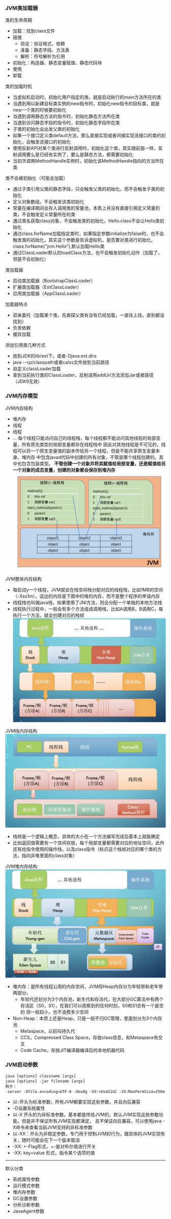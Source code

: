 ### JVM类加载器
类的生命周期
- 加载：找到class文件
- 链接
    - 验证：验证格式，依赖
    - 准备：静态字段、方法表
    - 解析：符号解析为引用
- 初始化：构造器、静态变量赋值、静态代码块
- 使用
- 卸载

类的加载时机
- 当虚拟机启动时，初始化用户指定的类，就是启动执行的main方法所在的类
- 当遇到用以新建目标类实例的new指令时，初始化new指令的目标类，就是new一个类的时候要初始化
- 当遇到调用静态方法的指令时，初始化静态方法所在类
- 当遇到访问静态字段的指令时，初始化静态字段所在类
- 子类的初始化会出发父类的初始化
- 如果一个接口定义类default方法，那么直接实现或者间接实现该接口的类的初始化，会触发该接口的初始化
- 使用反射API对某个类进行反射调用时，初始化这个类，其实跟前面一样，反射调用要么是已经有实例了，要么是静态方法，都需要初始化
- 当初次调用MethodHandle实例时，初始化该MethodHandle指向的方法所在类

类不会被初始化（可能会加载）
- 通过子类引用父类的静态字段，只会触发父类的初始化，而不会触发子类的初始化
- 定义对象数组，不会触发该类初始化
- 常量在编译期间会存入调用类的常量池，本质上并没有直接引用定义常量的类，不会触发定义常量所在的类
- 通过类名获取class对象，不会触发类的初始化，Hello.class不会让Hello类初始化
- 通过class.forName加载指定类时，如果指定参数initialize为false时，也不会触发类的初始化，其实这个参数是告诉虚拟机，是否要对类进行初始化。class.forName("jvm.Hello"),默认加载Hello类
- 通过ClassLoader默认的loadClass方法，也不会触发初始化动作（加载了，但是不会初始化）

类加载器
- 启动类加载器（BootstrapClassLoader）
- 扩展类加载器（ExtClassLoader）
- 应用类加载器（AppClassLoader）

加载器特点
- 双亲委托（加载某个类，先查探父类有没有已经加载，一直往上找，直到都没找到）
- 负责依赖
- 缓存加载

添加引用类几种方式
- 放到JDK的lib/ext下，或者-Djava.ext.dirs
- java --cp/classpath或者calss文件放到当前路径
- 自定义classLoader加载
- 拿到当前执行类的ClassLoader，反射调用addUrl方法添加Jar或者路径（JDK9无效）

### JVM内存模型
JVM内存结构
- 堆内存
- 线程
- 线程
- ...
每个线程只能访问自己的线程栈，每个线程都不能访问其他线程的局部变量，所有原先类型的局部变量都存在线程栈中
因此对其他线程是不可见的，线程可以将一个原生变量值的副本传给另一个线程，但是不能共享原生变量本身。堆内存
中包含javad代码中创建的所有对象，不管是哪个线程创建的。其中也包含包装类型。
**不管创建一个对象并将其赋值给局部变量，还是赋值给另一个对象的成员变量，创建的对象都会保存到堆内存**
![Image text](images/jvm内存结构.png)

JVM整体内存结构
- 每启动y一个线程，JVM就会在栈空间栈分配对应的线程栈，比如1MB的空间（-Xss1m），这边的内存是下图中的堆的内存，而不是整个程序的申请内存
- 线程栈也叫做java栈，如果使用了JNI方法，则会分配一个单独的本地方法栈
- 线程执行过程中，一般会有多个方法组成调用栈，比如A调用B，B调用C，每执行一个方法，就会创建对应的栈帧
![Image text](images/JVM整体内存结构.png)


JVM栈内存结构
![Image text](images/JVM栈内存结构.png)
- 栈帧是一个逻辑上概念，具体的大小在一个方法编写完成后基本上就能确定
- 比如返回值需要有一个空间存放，每个局部变量都需要对应的地址空间，此外还有给指令使用的操作栈，以及class指令（标识这个栈帧对应的哪个类的方法，指向非堆里面的class对象）

JVM堆内存结构
![Image text](images/JVM堆内存结构.png)
- 堆内存：是所有线程公用的内存空间，JVM将Heap内存分为年轻带和老年带两部分。
    - 年轻代还划分为3个内存池，新生代和存活代，在大部分GC算法中有两个存活区（S0，S1），在我们可以观察到的任何时刻，S0和S1总有一个是空的
      但一般较小，也不浪费多少空间
- Non-Heap：本质上还是Heap，只是一般不归GC管理，里面划分为3个内存池
    - Metaspace，以前叫持久代
    - CCS，Compressed Class Space，存放class信息，和Metaspace有交叉
    - Code Cache，存放JIT编译器编译后的本地机器代码
   
### JVM启动参数
```
java [options] classname [args]
java [options] -jar filename [args]
例子：
-server -Dfile.encoding=UTF-8 -Xmx8g -XX:+UseG1GC -XX:MaxPermSize=256m
```
- 以-开头为标准参数，所有JVM都要实现这些参数，并且向后兼容
- -D设置系统属性
- 以-X 开头的为非标准参数，基本都是传给JVM的，默认JVM实现这些参数功能，但是并不保证所有JVM实现都满足，
且不保证向后兼容。可以使用java -X命令来查看当前JVM支持的非标准参数
- 以-XX：开头为非稳定参数，专门用于控制JVM的行为，跟具体的JVM实现有关，随时可能会在下一个版本取消
- -XX: +-Flag形式，+-是对布尔值进行开关
- -XX: key=value 形式，指令某个选项的值

----
默认分类
- 系统属性参数
- 运行模式参数
- 堆内存参数
- GC设置参数
- 分析诊断参数
- JavaAgent参数
